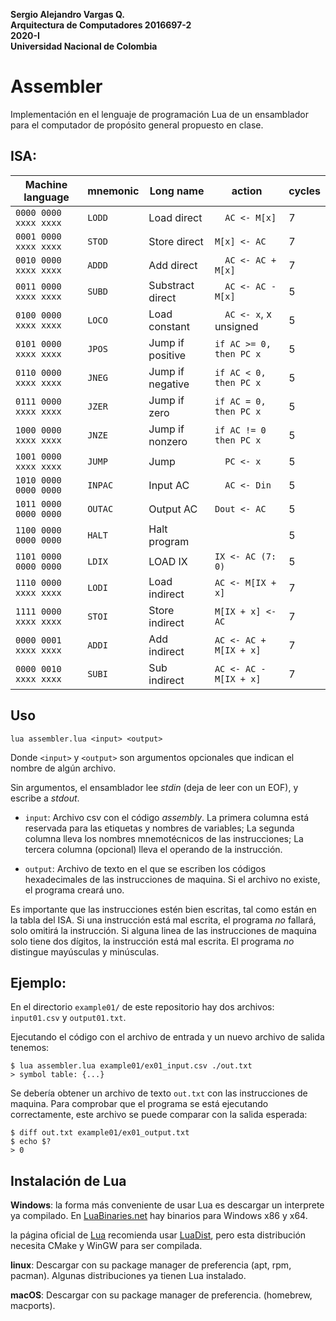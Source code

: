 **Sergio Alejandro Vargas Q.\
Arquitectura de Computadores 2016697-2\
2020-I\
Universidad Nacional de Colombia**

# Assembler

Implementación en el lenguaje de programación Lua de un ensamblador
para el computador de propósito general propuesto en clase.


## ISA:

| Machine language      | mnemonic   | Long name        | action                  | cycles |
| --------------------- | ---------- | ---------------- | ----------------------- | ------ |
| `0000 0000 xxxx xxxx` | `LODD`     | Load direct      | `  AC <- M[x]`          | 7      |
| `0001 0000 xxxx xxxx` | `STOD`     | Store direct     | `M[x] <- AC`            | 7      |
| `0010 0000 xxxx xxxx` | `ADDD`     | Add direct       | `  AC <- AC + M[x]`     | 7      |
| `0011 0000 xxxx xxxx` | `SUBD`     | Substract direct | `  AC <- AC - M[x]`     | 5      |
| `0100 0000 xxxx xxxx` | `LOCO`     | Load constant    | `  AC <- x`, x unsigned | 5      |
| `0101 0000 xxxx xxxx` | `JPOS`     | Jump if positive | `if AC >= 0, then PC x` | 5      |
| `0110 0000 xxxx xxxx` | `JNEG`     | Jump if negative | `if AC < 0, then PC x`  | 5      |
| `0111 0000 xxxx xxxx` | `JZER`     | Jump if zero     | `if AC = 0, then PC x`  | 5      |
| `1000 0000 xxxx xxxx` | `JNZE`     | Jump if nonzero  | `if AC != 0 then PC x`  | 5      |
| `1001 0000 xxxx xxxx` | `JUMP`     | Jump             | `  PC <- x`             | 5      |
| `1010 0000 0000 0000` | `INPAC`    | Input AC         | `  AC <- Din`           | 5      |
| `1011 0000 0000 0000` | `OUTAC`    | Output AC        | `Dout <- AC`            | 5      |
| `1100 0000 0000 0000` | `HALT`     | Halt program     |                         | 5      |
| `1101 0000 0000 0000` | `LDIX`     | LOAD IX          | `IX <- AC (7: 0)`       | 5      |
| `1110 0000 xxxx xxxx` | `LODI`     | Load indirect    | `AC <- M[IX + x]`       | 7      |
| `1111 0000 xxxx xxxx` | `STOI`     | Store indirect   | `M[IX + x] <- AC`       | 7      |
| `0000 0001 xxxx xxxx` | `ADDI`     | Add indirect     | `AC <- AC + M[IX + x]`  | 7      |
| `0000 0010 xxxx xxxx` | `SUBI`     | Sub indirect     | `AC <- AC - M[IX + x]`  | 7      |


## Uso

`lua assembler.lua <input> <output>`

Donde `<input>` y `<output>` son argumentos opcionales que indican el nombre de
algún archivo.

Sin argumentos, el ensamblador lee _stdin_ (deja de leer con un EOF),
y escribe a _stdout_.

- `input`: Archivo csv con el código _assembly_.
  La primera columna está reservada para las etiquetas y nombres
  de variables; La segunda columna lleva los nombres mnemotécnicos de las instrucciones;
  La tercera columna (opcional) lleva el operando de la instrucción.

- `output`: Archivo de texto en el que se escriben los códigos hexadecimales
  de las instrucciones de maquina. Si el archivo no existe, el programa creará uno.

Es importante que las instrucciones estén bien escritas, tal como están en la tabla del ISA.
Si una instrucción está mal escrita, el programa _no_ fallará, solo omitirá la instrucción.
Si alguna linea de las instrucciones de maquina solo tiene dos dígitos,
la instrucción está mal escrita.
El programa _no_ distingue mayúsculas y minúsculas.


## Ejemplo:

En el directorio `example01/` de este repositorio hay dos archivos:
`input01.csv` y `output01.txt`.

Ejecutando el código con el archivo de entrada y un nuevo archivo de salida tenemos:

```
$ lua assembler.lua example01/ex01_input.csv ./out.txt
> symbol table: {...}
```

Se debería obtener un archivo de texto `out.txt` con las instrucciones de maquina.
Para comprobar que el programa se está ejecutando correctamente,
este archivo se puede comparar con la salida esperada:

```
$ diff out.txt example01/ex01_output.txt
$ echo $?
> 0
```


## Instalación de Lua

**Windows**: la forma más conveniente de usar Lua es descargar
un interprete ya compilado. En 
[LuaBinaries.net](http://luabinaries.sourceforge.net/download.html)
hay binarios para Windows x86 y x64.

la página oficial de [Lua](https://www.lua.org/start.html) recomienda
usar [LuaDist](http://luadist.org/), pero esta distribución necesita CMake y WinGW
para ser compilada.

**linux**: Descargar con su package manager de preferencia (apt, rpm, pacman).
Algunas distribuciones ya tienen Lua instalado.

**macOS**: Descargar con su package manager de preferencia. (homebrew, macports).

